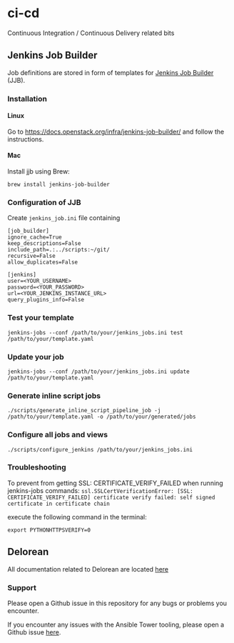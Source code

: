 # ci-cd
Continuous Integration / Continuous Delivery related bits

## Jenkins Job Builder
Job definitions are stored in form of templates for [Jenkins Job Builder](https://docs.openstack.org/infra/jenkins-job-builder/) (JJB). 

### Installation

#### Linux
Go to https://docs.openstack.org/infra/jenkins-job-builder/ and follow the instructions.

#### Mac
Install jjb using Brew:

`brew install jenkins-job-builder`

### Configuration of JJB
Create `jenkins_job.ini` file containing
```
[job_builder]
ignore_cache=True
keep_descriptions=False
include_path=.:../scripts:~/git/
recursive=False
allow_duplicates=False

[jenkins]
user=<YOUR_USERNAME>
password=<YOUR_PASSWORD>
url=<YOUR_JENKINS_INSTANCE_URL>
query_plugins_info=False
```

### Test your template
```
jenkins-jobs --conf /path/to/your/jenkins_jobs.ini test /path/to/your/template.yaml
```

### Update your job
```
jenkins-jobs --conf /path/to/your/jenkins_jobs.ini update /path/to/your/template.yaml
```

### Generate inline script jobs
```
./scripts/generate_inline_script_pipeline_job -j /path/to/your/template.yaml -o /path/to/your/generated/jobs
```

### Configure all jobs and views
```
./scripts/configure_jenkins /path/to/your/jenkins_jobs.ini
```

### Troubleshooting
To prevent from getting SSL: CERTIFICATE_VERIFY_FAILED when running jenkins-jobs commands:
`ssl.SSLCertVerificationError: [SSL: CERTIFICATE_VERIFY_FAILED] certificate verify failed: self signed certificate in certificate chain`

execute the following command in the terminal:

```
export PYTHONHTTPSVERIFY=0
```

## Delorean

All documentation related to Delorean are located [here](docs/README.md)

### Support

Please open a Github issue in this repository for any bugs or problems you encounter.

If you encounter any issues with the Ansible Tower tooling, please open a Github issue [here](https://github.com/integr8ly/ansible-tower-configuration).